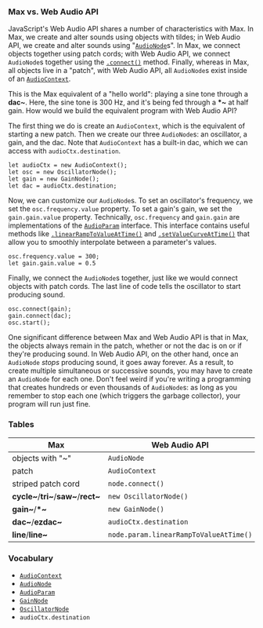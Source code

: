 ### Max vs. Web Audio API

JavaScript's Web Audio API shares a number of characteristics with Max.  In
Max, we create and alter sounds using objects with tildes; in Web Audio API, we
create and alter sounds using
"[`AudioNode`](https://developer.mozilla.org/en-US/docs/Web/API/AudioNode)s".
In Max, we connect objects together using patch cords; with Web Audio API, we
connect `AudioNode`s together using the
[`.connect()`](https://developer.mozilla.org/en-US/docs/Web/API/AudioNode/connect)
method.  Finally, whereas in Max, all objects live in a "patch", with Web Audio
API, all `AudioNode`s exist inside of an
[`AudioContext`](https://developer.mozilla.org/en-US/docs/Web/API/AudioContext).

This is the Max equivalent of a "hello world": playing a sine tone through a
**dac~**.  Here, the sine tone is 300 Hz, and it's being fed through a **\*~**
at half gain.  How would we build the equivalent program with Web Audio API?

The first thing we do is create an `AudioContext`, which is the equivalent of
starting a new patch.  Then we create our three `AudioNode`s: an oscillator, a
gain, and the dac.  Note that `AudioContext` has a built-in dac, which we can
access with `audioCtx.destination`.

	let audioCtx = new AudioContext();
	let osc = new OscillatorNode();
	let gain = new GainNode();
	let dac = audioCtx.destination;

Now, we can customize our `AudioNode`s.  To set an oscillator's frequency, we
set the `osc.frequency.value` property.  To set a gain's gain, we set the
`gain.gain.value` property.  Technically, `osc.frequency` and `gain.gain` are
implementations of the
[`AudioParam`](https://developer.mozilla.org/en-US/docs/Web/API/AudioParam)
interface.  This interface contains useful methods like
[`.linearRampToValueAtTime()`](https://developer.mozilla.org/en-US/docs/Web/API/AudioParam/linearRampToValueAtTime)
and
[`.setValueCurveAtTime()`](https://developer.mozilla.org/en-US/docs/Web/API/AudioParam/setValueCurveAtTime)
that allow you to smoothly interpolate between a parameter's values.

	osc.frequency.value = 300;
	let gain.gain.value = 0.5

Finally, we connect the `AudioNode`s together, just like we would connect
objects with patch cords.  The last line of code tells the oscillator to start
producing sound.

	osc.connect(gain);
	gain.connect(dac);
	osc.start();

One significant difference between Max and Web Audio API is that in Max, the
objects always remain in the patch, whether or not the dac is on or if they're
producing sound.  In Web Audio API, on the other hand, once an `AudioNode`
*stops* producing sound, it goes away forever.  As a result, to create multiple
simultaneous or successive sounds, you may have to create an `AudioNode` for
each one.  Don't feel weird if you're writing a programming that creates
hundreds or even thousands of `AudioNode`s: as long as you remember to stop
each one (which triggers the garbage collector), your program will run just
fine.

### Tables

| Max                                    | Web Audio API                          |
| -------------------------------------- | -------------------------------------- |
| objects with "~"                       | `AudioNode`                            |
| patch                                  | `AudioContext`                         |
| striped patch cord                     | `node.connect()`                       |
| **cycle~**/**tri~**/**saw~**/**rect~** | `new OscillatorNode()`                 |
| **gain~**/**\*~**                      | `new GainNode()`                       |
| **dac~**/**ezdac~**                    | `audioCtx.destination`                 |
| **line**/**line~**                     | `node.param.linearRampToValueAtTime()` |


### Vocabulary

- [`AudioContext`](https://developer.mozilla.org/en-US/docs/Web/API/AudioContext)
- [`AudioNode`](https://developer.mozilla.org/en-US/docs/Web/API/AudioNode)
- [`AudioParam`](https://developer.mozilla.org/en-US/docs/Web/API/AudioParam)
- [`GainNode`](https://developer.mozilla.org/en-US/docs/Web/API/GainNode)
- [`OscillatorNode`](https://developer.mozilla.org/en-US/docs/Web/API/OscillatorNode)
- `audioCtx.destination`
